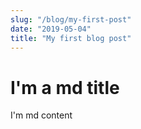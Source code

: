 ```yaml
---
slug: "/blog/my-first-post"
date: "2019-05-04"
title: "My first blog post"
---
```

# I'm a md title
I'm md content
